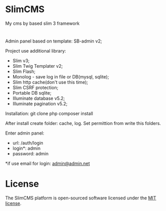# SlimCMS
My cms by based slim 3 framework
#
Admin panel based on template: SB-admin v2;

Project use additional library:
 - Slim v3;
 - Slim Twig Templater v2;
 - Slim Flash;
 - Monolog - save log in file or DB(mysql, sqlite);
 - Slim http cache(don't use this time);
 - Slim CSRF protection;
 - Portable DB sqlite;
 - Illuminate database v5.2;
 - Illuminate pagination v5.2;

Installation: 
 git clone 
 php composer install

After install create folder: cache, log. Set permittion from write this folders.

Enter admin panel:
 - url: /auth/login
 - login*: admin
 - password: admin

*if use email for login: admin@admin.net

# License

The SlimCMS platform is open-sourced software licensed under the [MIT license](http://opensource.org/licenses/MIT).
